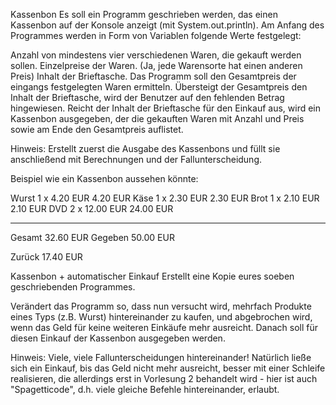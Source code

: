 Kassenbon
Es soll ein Programm geschrieben werden, das einen Kassenbon auf der Konsole anzeigt (mit System.out.println). 
Am Anfang des Programmes werden in Form von Variablen folgende Werte festgelegt:

Anzahl von mindestens vier verschiedenen Waren, die gekauft werden sollen.
Einzelpreise der Waren. (Ja, jede Warensorte hat einen anderen Preis)
Inhalt der Brieftasche.
Das Programm soll den Gesamtpreis der eingangs festgelegten Waren ermitteln. 
Übersteigt der Gesamtpreis den Inhalt der Brieftasche, wird der Benutzer auf den fehlenden Betrag hingewiesen. 
Reicht der Inhalt der Brieftasche für den Einkauf aus, wird ein Kassenbon ausgegeben, 
der die gekauften Waren mit Anzahl und Preis sowie am Ende den Gesamtpreis auflistet.

Hinweis: Erstellt zuerst die Ausgabe des Kassenbons und füllt sie anschließend mit Berechnungen und der Fallunterscheidung.


Beispiel wie ein Kassenbon aussehen könnte:

Wurst      1 x  4.20 EUR
                          4.20 EUR
Käse       1 x  2.30 EUR
                          2.30 EUR
Brot       1 x  2.10 EUR
                          2.10 EUR
DVD        2 x 12.00 EUR
                         24.00 EUR
__________________________________
Gesamt                   32.60 EUR
Gegeben                  50.00 EUR

Zurück                   17.40 EUR

Kassenbon + automatischer Einkauf
Erstellt eine Kopie eures soeben geschriebenden Programmes.

Verändert das Programm so, dass nun versucht wird, mehrfach Produkte eines Typs (z.B. Wurst) hintereinander zu kaufen, 
und abgebrochen wird, wenn das Geld für keine weiteren Einkäufe mehr ausreicht. Danach soll für diesen Einkauf der Kassenbon ausgegeben werden.

Hinweis: Viele, viele Fallunterscheidungen hintereinander! 
Natürlich ließe sich ein Einkauf, bis das Geld nicht mehr ausreicht, 
besser mit einer Schleife realisieren, die allerdings erst in Vorlesung 2 behandelt wird - 
hier ist auch "Spagetticode", d.h. viele gleiche Befehle hintereinander, erlaubt.
